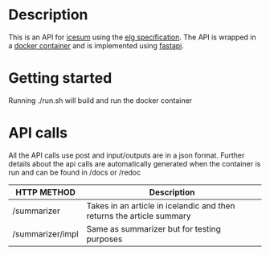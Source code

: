 # Description
This is an API for [icesum](https://github.com/cadia-lvl/icesum) using the [elg specification](https://european-language-grid.readthedocs.io/en/stable/all/A3_API/LTInternalAPI.html#basic-api-pattern). 
The API is wrapped in a [docker container](https://www.docker.com/) and is implemented using [fastapi](https://github.com/tiangolo/fastapi).

# Getting started
Running ./run.sh will build and run the docker container

# API calls
All the API calls use post and input/outputs are in a json format.
Further details about the api calls are automatically generated when the container is run and can be found in /docs or /redoc

| HTTP METHOD | Description |
| ----------- | --------------- |
| /summarizer | Takes in an article in icelandic and then returns the article summary |
| /summarizer/impl | Same as summarizer but for testing purposes |
